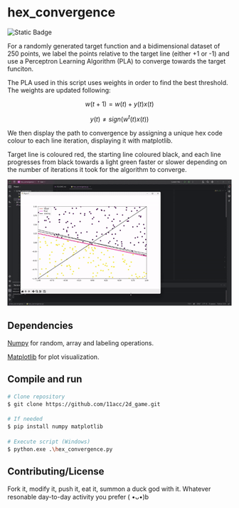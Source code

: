 # hex_convergence

![Static Badge](https://img.shields.io/badge/version-1.0-blue)

For a randomly generated target function and a bidimensional dataset of 250 points, we label the points relative to the target line (either +1 or -1) and use a Perceptron Learning Algorithm (PLA) to converge towards the target funciton.

The PLA used in this script uses weights in order to find the best threshold. The weights are updated following:

$$ w(t+1) = w(t) + y(t)x(t) $$

$$ y(t) \ne sign(w^t(t)x(t)) $$

We then display the path to convergence by assigning a unique hex code colour to each line iteration, displaying it with matplotlib.

Target line is coloured red, the starting line coloured black, and each line progresses from black towards a light green faster or slower depending on the number of iterations it took for the algorithm to converge.

![Gif of script in action](./hex_gif.gif)

## Dependencies
[Numpy](https://numpy.org/) for random, array and labeling operations.

[Matplotlib](https://matplotlib.org/) for plot visualization.

## Compile and run

```bash
# Clone repository
$ git clone https://github.com/11acc/2d_game.git

# If needed
$ pip install numpy matplotlib

# Execute script (Windows)
$ python.exe .\hex_convergence.py
```

## Contributing/License

Fork it, modify it, push it, eat it, summon a duck god with it. Whatever resonable day-to-day activity you prefer ( •ᴗ•)b
